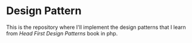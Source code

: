 # Design Pattern

This is the repository where I'll implement the design patterns that I learn from *Head First Design Patterns* book in php.
